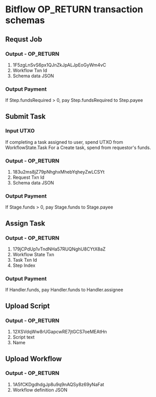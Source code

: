 # Bitflow OP_RETURN transaction schemas

## Requst Job
### Output - OP_RETURN
1. 1F5zgLnSvS6px1QJnZkJpALJpEoGyWm4vC
2. Workflow Txn Id
3. Schema data JSON
### Output Payment
If Step.fundsRequired > 0, pay Step.fundsRequired to Step.payee

## Submit Task
### Input UTXO
If completing a task assigned to user, spend UTXO from WorkflowState.Task
For a Create task, spend from requestor's funds.
### Output - OP_RETURN
1. 183u2ms8jZ79pNhghxMhebYqheyZwLCSYt
2. Request Txn Id
3. Schema data JSON
### Output Payment
If Stage.funds > 0, pay Stage.funds to Stage.payee

## Assign Task
### Output - OP_RETURN
1. 179jCPdUp1vTndNHa57RUQNghU8CYtX8aZ
2. Workflow State Txn
3. Task Txn Id
4. Step Index
### Output Payment
If Handler.funds, pay Handler.funds to Handler.assignee

## Upload Script
### Output - OP_RETURN
1. 12XSVdqWw8rUGapcwRE7jtGCS7oeMEAtHn
2. Script text
3. Name

## Upload Workflow
### Output - OP_RETURN
1. 1A5fCKDgdhdgJp8u9q9nAQSy8z69yNaFat
2. Workflow definition JSON


